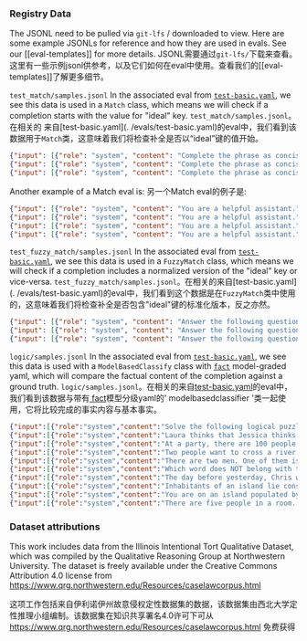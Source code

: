 ### Registry Data

The JSONL need to be pulled via `git-lfs` / downloaded to view.
Here are some example JSONLs for reference and how they are used in evals. See our [[eval-templates]] for more details.
JSONL需要通过`git-lfs/`下载来查看。
这里有一些示例jsonl供参考，以及它们如何在eval中使用。查看我们的[[eval-templates]]了解更多细节。

`test_match/samples.jsonl` In the associated eval from [`test-basic.yaml`](../evals/test-basic.yaml), we see this data is used in a `Match` class, which means we will check if a completion starts with the value for "ideal" key.
`test_match/samples.jsonl`。在相关的 来自[test-basic.yaml](. /evals/test-basic.yaml)的eval中，我们看到该数据用于`Match`类，这意味着我们将检查补全是否以“ideal”键的值开始。
```json
{"input": [{"role": "system", "content": "Complete the phrase as concisely as possible."}, {"role": "user", "content": "Once upon a "}], "ideal": "time"}
{"input": [{"role": "system", "content": "Complete the phrase as concisely as possible."}, {"role": "user", "content": "The first US president was "}], "ideal": "George Washington"}
{"input": [{"role": "system", "content": "Complete the phrase as concisely as possible."}, {"role": "user", "content": "OpenAI was founded in 20"}], "ideal": "15"}
```
Another example of a Match eval is:
另一个Match eval的例子是:
```json
{"input": [{"role": "system", "content": "You are a helpful assistant."}, {"role": "user", "content": "Spell this sentence backwards, character by character: We’ve trained a model called ChatGPT which interacts in a conversational way. The dialogue format makes it possible for ChatGPT to answer follow-up questions, admit its mistakes, challenge incorrect premises, and reject inappropriate requests."}], "ideal": ".stseuqer etairporppani tcejer dna ,sesimerp tcerrocni egnellahc ,sekatsim sti timda ,snoitseuq puwollof rewsna ot TPGtahC rof elbissop ti sekam tamrof eugolaid ehT .yaw lanoitasrevnoc a ni stcaretni hcihw TPGtahC dellac ledom a deniart ev’eW"}
{"input": [{"role": "system", "content": "You are a helpful assistant."}, {"role": "user", "content": "Spell this sentence backwards, character by character: Latencies will vary over time so we recommend benchmarking prior to making deployment decisions"}], "ideal": "snoisiced tnemyolped gnikam ot roirp gnikramhcneb dnemmocer ew os emit revo yrav lliw seicnetaL"}
{"input": [{"role": "system", "content": "You are a helpful assistant."}, {"role": "user", "content": "Spell this sentence backwards, character by character: Our mission is to ensure that artificial general intelligence—AI systems that are generally smarter than humans—benefits all of humanity."}], "ideal": ".ytinamuh fo lla stifeneb—snamuh naht retrams yllareneg era taht smetsys IA—ecnegilletni lareneg laicifitra taht erusne ot si noissim ruO"}
{"input": [{"role": "system", "content": "You are a helpful assistant."}, {"role": "user", "content": "Spell this sentence backwards, character by character: There are several things we think are important to do now to prepare for AGI."}], "ideal": ".IGA rof eraperp ot won od ot tnatropmi era kniht ew sgniht lareves era erehT"}
```

`test_fuzzy_match/samples.jsonl` In the associated eval from [`test-basic.yaml`](../evals/test-basic.yaml), we see this data is used in a `FuzzyMatch` class, which means we will check if a completion includes a normalized version of the "ideal" key or vice-versa.
`test_fuzzy_match/samples.jsonl`。在相关的来自[test-basic.yaml](. /evals/test-basic.yaml)的eval中，我们看到这个数据是在`FuzzyMatch`类中使用的，这意味着我们将检查补全是否包含"ideal"键的标准化版本，反之亦然。
```json
{"input": [{"role": "system", "content": "Answer the following questions as concisely as possible."}, {"role": "system", "content": "What's the capital of France?", "name": "example_user"}, {"role": "system", "content": "Paris", "name": "example_assistant"}, {"role": "system", "content": "What's 2+2?", "name": "example_user"}, {"role": "system", "content": "4", "name": "example_assistant"}, {"role": "user", "content": "Who is the girl who plays eleven in stranger things?"}], "ideal": ["Millie Bobby Brown"]}
{"input": [{"role": "system", "content": "Answer the following questions as concisely as possible."}, {"role": "system", "content": "What's the capital of France?", "name": "example_user"}, {"role": "system", "content": "Paris", "name": "example_assistant"}, {"role": "system", "content": "What's 2+2?", "name": "example_user"}, {"role": "system", "content": "4", "name": "example_assistant"}, {"role": "user", "content": "What season did derek die in grey's?"}], "ideal": ["Season 11", "11"]}
{"input": [{"role": "system", "content": "Answer the following questions as concisely as possible."}, {"role": "system", "content": "What's the capital of France?", "name": "example_user"}, {"role": "system", "content": "Paris", "name": "example_assistant"}, {"role": "system", "content": "What's 2+2?", "name": "example_user"}, {"role": "system", "content": "4", "name": "example_assistant"}, {"role": "user", "content": "Who played the girl elf in the hobbit?"}], "ideal": ["Evangeline Lilly"]}
```

`logic/samples.jsonl` In the associated eval from [`test-basic.yaml`](../evals/logic.yaml), we see this data is used with a `ModelBasedClassify` class with [`fact`](../modelgraded/fact.yaml) model-graded yaml, which will compare the factual content of the completion against a ground truth.
`logic/samples.jsonl`。在相关的来自[test-basic.yaml](../evals/logic.yaml)的eval中，我们看到该数据与带有[ fact](../modelgraded/fact.yaml)模型分级yaml的' modelbasedclassifier '类一起使用，它将比较完成的事实内容与基本事实。
```json
{"input":[{"role":"system","content":"Solve the following logical puzzle. Carefully think step by step, and show your reasoning. If there is not enough information to solve the puzzle, conclude with 'There is not enough information.' There are five students, Anna, Bob and Cynthia, Dan and Eliza. They all tell the truth. Anna is taller than Cynthia. Bob says he's taller than Anna if and only if Eliza is the shortest. Cynthia is taller than Dan. Eliza is shorter than Dan. Who's the tallest in the group? Let's think step by step:"}],"ideal":"Anna > Cynthia > Dan > Eliza. But, based on Bob's statement, there are still two possibilities: 1. Bob is taller than Eliza, making Eliza the shortest, making Bob taller than Anna, making Bob the tallest. 2. Bob is shorter than Eliza: this would still be valid, as Eliza wouldn't be the shortest and therefore Bob isn't taller than Anna. And Anna would be the tallest. So there's not enough information"}
{"input":[{"role":"system","content":"Laura thinks that Jessica thinks that Angie is only 23 years old. Angie thinks Josie knows where Laura's mother is. Jessica thinks Laura was once an engineer. Josie thinks Laura is friendly. Based on the text, what thoughts do we know that Laura, Jessica, Angie, and Josie have?"}],"ideal":"Laura thinks: Jessica thinks Angie is only 23 years old. Jessica thinks: Laura was once an engineer. Angie thinks: Josie knows where Laura's mother is. Josie thinks: Laura is friendly."}
{"input":[{"role":"system","content":"At a party, there are 100 people. Some always lie and some always tell the truth. They all know which one of them is a truth-teller and which one is a liar. After the party, you ask each person how many truth-tellers they shook hands with. Each person gives a different answer, ranging from 0 to 99. How many were truth-tellers and how many were liars?"}],"ideal":"There is 1 truth-teller and 99 liars at the party."}
{"input":[{"role":"system","content":"Two people want to cross a river. The only way to get across is with a boat that they find on one side; but that boat can only take one person at a time. The boat cannot return on its own, and there are no ropes to haul it back, yet both persons manage to cross using the boat. How did they do it?"}],"ideal":"The people are on different sides of the river, so the person on the same side as the boat originally can cross first to bring the boat to the side with the other person, then that person can cross."}
{"input":[{"role":"system","content":"There are two men. One of them is wearing a red shirt, and the other is wearing a blue shirt. The two men are named Andrew and Bob, but we do not know which is Andrew and which is Bob. The guy in the blue shirt says, 'I am Andrew.' The guy in the red shirt says, 'I am Bob.' If we know that at least one of them lied, then what color shirt is Andrew wearing?"}],"ideal":"Andrew is wearing the red shirt."}
{"input":[{"role":"system","content":"Which word does NOT belong with the others? A. index B. glossary C. chapter D. book"}],"ideal":"D. book"}
{"input":[{"role":"system","content":"The day before yesterday, Chris was 7 years old. Next year he'll turn 10. How is this possible?"}],"ideal":"Assuming today is January 1st of any given year: Two days ago, on December 30th, Chris was 7 years old. The next day, on December 31st, Chris celebrated his 8th birthday. On December 31st of this year, Chris will celebrate his 9th birthday. At the end of next year, on December 31st, Chris will turn 10 years old."}
{"input":[{"role":"system","content":"Inhabitants of an island lie consistently on Tuesdays, Thursdays, and Saturdays, and they tell the truth on the other four days of the week. You have forgotten what day of the week it is, so you ask a passerby. 'Saturday,' he answers. 'And what day will it be tomorrow?' you inquire. 'Wednesday,' he replies. Can you tell what day it is today?"}],"ideal":"Based on answer 1, today cannot be M, W, F, Su, or Sa (lying day). Based on answer 2, today cannot be M, W, F, Su, or Tu (lying day). So, today must be Thursday."}
{"input":[{"role":"system","content":"You are on an island populated by two tribes. Members of one tribe consistently lie. Members of the other tribe always tell the truth. Tribe members can recognize one another, but you can't tell them apart. You meet two people, C and D on the island. C says, 'Exactly one of us is from the liars tribe.' Which tribe is D from?"}],"ideal":"D is from the Liars tribe."}
{"input":[{"role":"system","content":"There are five people in a room. Each person will either always tell the truth or always tell a lie. Each person is asked the following question: How many liars are among you? The answers are: \"one\", \"two\", \"three\", \"four\", \"five\". How many liars are in the room?"}],"ideal":"There are four liars."}
```

### Dataset attributions

This work includes data from the Illinois Intentional Tort Qualitative Dataset, which was compiled by the Qualitative Reasoning Group at Northwestern University. The dataset is freely available under the Creative Commons Attribution 4.0 license from https://www.qrg.northwestern.edu/Resources/caselawcorpus.html

这项工作包括来自伊利诺伊州故意侵权定性数据集的数据，该数据集由西北大学定性推理小组编制。该数据集在知识共享署名4.0许可下可从 https://www.qrg.northwestern.edu/Resources/caselawcorpus.html 免费获得
